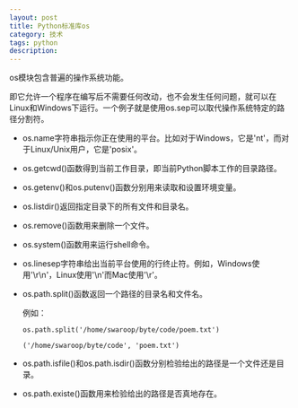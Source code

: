 ```yaml
---
layout: post
title: Python标准库os
category: 技术
tags: python
description:
---
```


os模块包含普遍的操作系统功能。
<!-- more-->

即它允许一个程序在编写后不需要任何改动，也不会发生任何问题，就可以在Linux和Windows下运行。一个例子就是使用os.sep可以取代操作系统特定的路径分割符。

- os.name字符串指示你正在使用的平台。比如对于Windows，它是'nt'，而对于Linux/Unix用户，它是'posix'。

- os.getcwd()函数得到当前工作目录，即当前Python脚本工作的目录路径。

- os.getenv()和os.putenv()函数分别用来读取和设置环境变量。

- os.listdir()返回指定目录下的所有文件和目录名。

- os.remove()函数用来删除一个文件。

- os.system()函数用来运行shell命令。

- os.linesep字符串给出当前平台使用的行终止符。例如，Windows使用'\r\n'，Linux使用'\n'而Mac使用'\r'。

- os.path.split()函数返回一个路径的目录名和文件名。

  例如：

  ```
  os.path.split('/home/swaroop/byte/code/poem.txt')
  
  ('/home/swaroop/byte/code', 'poem.txt')
  ```

- os.path.isfile()和os.path.isdir()函数分别检验给出的路径是一个文件还是目录。

- os.path.existe()函数用来检验给出的路径是否真地存在。




